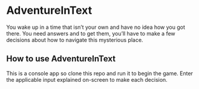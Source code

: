 # AdventureInText
You wake up in a time that isn’t your own and have no idea how you got there. You need answers and to get them, you’ll have to make a few decisions about how to navigate this mysterious place.
 
## How to use AdventureInText
This is a console app so clone this repo and run it to begin the game. Enter the applicable input explained on-screen to make each decision. 

